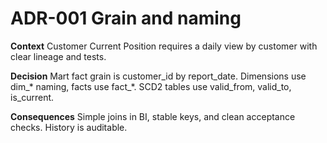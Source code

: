﻿# ADR-001 Grain and naming

**Context**
Customer Current Position requires a daily view by customer with clear lineage and tests.

**Decision**
Mart fact grain is customer_id by report_date. Dimensions use dim_* naming, facts use fact_*. SCD2 tables use valid_from, valid_to, is_current.

**Consequences**
Simple joins in BI, stable keys, and clean acceptance checks. History is auditable.

